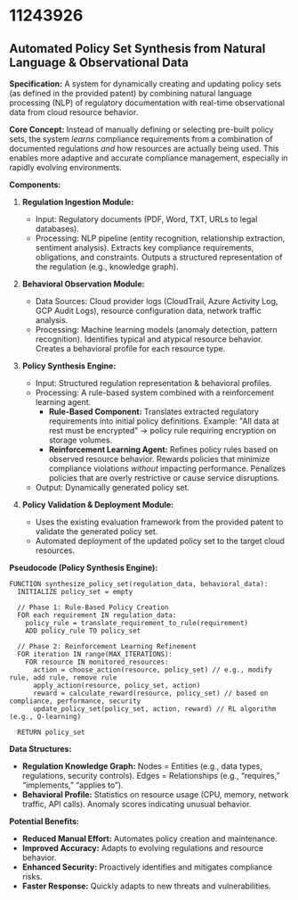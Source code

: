 # 11243926

## Automated Policy Set Synthesis from Natural Language & Observational Data

**Specification:** A system for dynamically creating and updating policy sets (as defined in the provided patent) by combining natural language processing (NLP) of regulatory documentation with real-time observational data from cloud resource behavior.

**Core Concept:** Instead of manually defining or selecting pre-built policy sets, the system *learns* compliance requirements from a combination of documented regulations *and* how resources are actually being used. This enables more adaptive and accurate compliance management, especially in rapidly evolving environments.

**Components:**

1.  **Regulation Ingestion Module:**
    *   Input: Regulatory documents (PDF, Word, TXT, URLs to legal databases).
    *   Processing: NLP pipeline (entity recognition, relationship extraction, sentiment analysis). Extracts key compliance requirements, obligations, and constraints. Outputs a structured representation of the regulation (e.g., knowledge graph).

2.  **Behavioral Observation Module:**
    *   Data Sources: Cloud provider logs (CloudTrail, Azure Activity Log, GCP Audit Logs), resource configuration data, network traffic analysis.
    *   Processing: Machine learning models (anomaly detection, pattern recognition). Identifies typical and atypical resource behavior. Creates a behavioral profile for each resource type.

3.  **Policy Synthesis Engine:**
    *   Input: Structured regulation representation & behavioral profiles.
    *   Processing: A rule-based system combined with a reinforcement learning agent.
        *   **Rule-Based Component:** Translates extracted regulatory requirements into initial policy definitions.  Example: "All data at rest must be encrypted" -> policy rule requiring encryption on storage volumes.
        *   **Reinforcement Learning Agent:** Refines policy rules based on observed resource behavior.  Rewards policies that minimize compliance violations *without* impacting performance.  Penalizes policies that are overly restrictive or cause service disruptions.
    *   Output: Dynamically generated policy set.

4.  **Policy Validation & Deployment Module:**
    *   Uses the existing evaluation framework from the provided patent to validate the generated policy set.
    *   Automated deployment of the updated policy set to the target cloud resources.

**Pseudocode (Policy Synthesis Engine):**

```
FUNCTION synthesize_policy_set(regulation_data, behavioral_data):
  INITIALIZE policy_set = empty
  
  // Phase 1: Rule-Based Policy Creation
  FOR each requirement IN regulation_data:
    policy_rule = translate_requirement_to_rule(requirement)
    ADD policy_rule TO policy_set
  
  // Phase 2: Reinforcement Learning Refinement
  FOR iteration IN range(MAX_ITERATIONS):
    FOR resource IN monitored_resources:
      action = choose_action(resource, policy_set) // e.g., modify rule, add rule, remove rule
      apply_action(resource, policy_set, action)
      reward = calculate_reward(resource, policy_set) // based on compliance, performance, security
      update_policy_set(policy_set, action, reward) // RL algorithm (e.g., Q-learning)
  
  RETURN policy_set
```

**Data Structures:**

*   **Regulation Knowledge Graph:** Nodes = Entities (e.g., data types, regulations, security controls).  Edges = Relationships (e.g., “requires,” “implements,” “applies to”).
*   **Behavioral Profile:**  Statistics on resource usage (CPU, memory, network traffic, API calls). Anomaly scores indicating unusual behavior.

**Potential Benefits:**

*   **Reduced Manual Effort:** Automates policy creation and maintenance.
*   **Improved Accuracy:** Adapts to evolving regulations and resource behavior.
*   **Enhanced Security:** Proactively identifies and mitigates compliance risks.
*   **Faster Response:**  Quickly adapts to new threats and vulnerabilities.